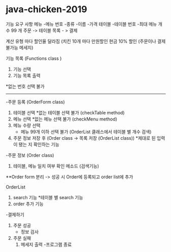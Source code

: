 # java-chicken-2019

기능 요구 사항
메뉴
-메뉴 번호
-종류
-이름
-가격
테이블
-테이블 번호
-최대 메뉴 개수 99 개
주문 -> 테이블 목록 - > 결제

계산
유형 마다 할인율 달라짐 (치킨 10개 마다 만원할인
현금 10% 할인 (주문이나 결제 불가능 메세지)


기능 목록 (Functions class )
1. 기능 선택
2. 기능 목록 출력

*없는 번호 선택 불가

--------------
-주문 등록  (OrderForm class)
 1. 테이블 선택
    *없는 테이블 선택 불가 (checkTable method)
 2. 메뉴 선택
    *없는 메뉴 선택 불가 (checkMenu method)
 3. 메뉴 수량 선택
    * 메뉴 99개 이하 선택 불가 (OrderList 클래스에서 테이블 별 개수 검색)
 4. 주문 정보 저장 후 (Order class -> 목록 저장 (OrderList class))
    *제대로 된 입력이 됐는 지 확인하는 기능

-주문 정보 (Order class)
 1. 테이블, 메뉴 일치 여부 확인 메소드 (검색기능)


**Order form 분리 -> 성공 시 Order에 등록되고 order list에 추가

 OrderList
  1. search 기능
   *테이블 별 search 기능
  2. order 추가 기능


-결제하기
 1. 주문 성공
    * 정보 검사
 2. 주문 실패
    1. 메세지 출력
-프로그램 종료